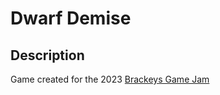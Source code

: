 # Dwarf Demise

## Description

Game created for the 2023 [Brackeys Game Jam](https://itch.io/jam/brackeys-10)
